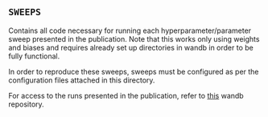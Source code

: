 ## `SWEEPS`

Contains all code necessary for running each hyperparameter/parameter sweep presented in the publication. Note that this works only using weights and biases and requires already set up directories in wandb in order to be fully functional. 

In order to reproduce these sweeps, sweeps must be configured as per the configuration files attached in this directory.

For access to the runs presented in the publication, refer to [this](https://wandb.ai/ecotoxformer) wandb repository.